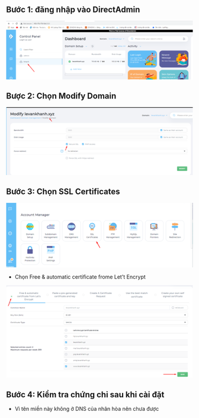 ## Bước 1: đăng nhập vào DirectAdmin
<img src="img/l1.png">


## Bược 2: Chọn Modify Domain
<img src="img/l3.png">


## Bước 3: Chọn SSL Certificates
<img src="img/l2.png">

- Chọn Free & automatic certificate frome Let't Encrypt
<img src="img/l4.png">


## Bước 4: Kiểm tra chứng chỉ sau khi cài đặt

- Vì tên miền này không ở DNS của nhân hòa nên chưa được
